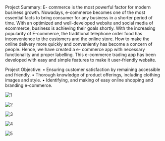 Project Summary: 
E- commerce is the most powerful factor for modern business growth. Nowadays, e-commerce becomes one of the most essential facts to bring consumer for any business in a shorter period of time. With an optimized and well-developed website and social media of ecommerce, business is achieving their goals shortly. With the increasing popularity of E-commerce, the traditional telephone order food has inconvenience to the customers and the online store. How to make the online delivery more quickly and conveniently has become a concern of people. Hence, we have created a e- commerce app with necessary functionality and proper labelling. This e-commerce trading app has been developed with easy and simple features to make it user-friendly website.

Project Objective:
•	Ensuring customer satisfaction by remaining accessible and friendly.
•	Thorough knowledge of product offerings, including clothing images and style.
•	Identifying, and making of easy online shopping and branding e-commerce.




![1](https://user-images.githubusercontent.com/59767820/175171951-9bb13e3a-f80e-492f-8c94-1675a1f00711.JPG)

![2](https://user-images.githubusercontent.com/59767820/175171593-9eefedeb-d5ba-42a4-b23b-7f9d814b5626.JPG)

![3](https://user-images.githubusercontent.com/59767820/175171598-c13f3a98-1c61-406c-bda6-1bbb7c8a1d02.JPG)

![4](https://user-images.githubusercontent.com/59767820/175171573-050d66b0-a46f-4919-811c-4f16f8ee690d.JPG)

![5](https://user-images.githubusercontent.com/59767820/175171364-5da6ba66-aeab-496d-a0b4-2078dd73bc98.JPG)




